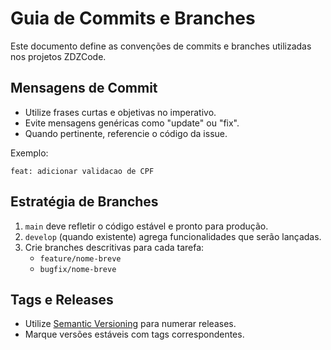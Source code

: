 # Guia de Commits e Branches

Este documento define as convenções de commits e branches utilizadas nos projetos ZDZCode.

## Mensagens de Commit

- Utilize frases curtas e objetivas no imperativo.
- Evite mensagens genéricas como "update" ou "fix".
- Quando pertinente, referencie o código da issue.

Exemplo:

```
feat: adicionar validacao de CPF
```

## Estratégia de Branches

1. `main` deve refletir o código estável e pronto para produção.
2. `develop` (quando existente) agrega funcionalidades que serão lançadas.
3. Crie branches descritivas para cada tarefa:
   - `feature/nome-breve`
   - `bugfix/nome-breve`

## Tags e Releases

- Utilize [Semantic Versioning](https://semver.org/lang/pt-BR/) para numerar releases.
- Marque versões estáveis com tags correspondentes.

